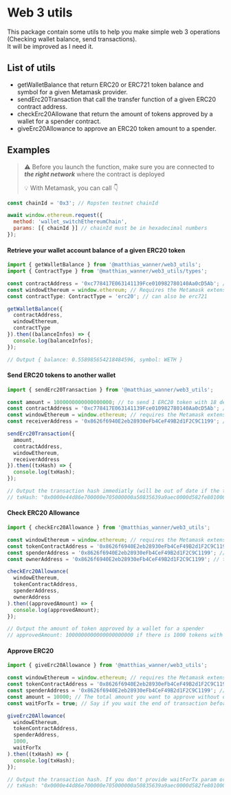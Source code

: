 # Web 3 utils

This package contain some utils to help you make simple web 3 operations (Checking wallet balance, send transactions).  
It will be improved as I need it.

## List of utils

- getWalletBalance that return ERC20 or ERC721 token balance and symbol for a given Metamask provider.
- sendErc20Transaction that call the transfer function of a given ERC20 contract address.
- checkErc20Allowane that return the amount of tokens approved by a wallet for a spender contract.
- giveErc20Allowance to approve an ERC20 token amount to a spender.

## Examples

> ⚠️ Before you launch the function, make sure you are connected to **_the right network_** where the contract is deployed
>
> 💡 With Metamask, you can call 👇

```js
const chainId = '0x3'; // Ropsten testnet chainId

await window.ethereum.request({
  method: 'wallet_switchEthereumChain',
  params: [{ chainId }] // chainId must be in hexadecimal numbers
});
```

#### Retrieve your wallet account balance of a given ERC20 token

```js
import { getWalletBalance } from '@matthias_wanner/web3_utils';
import { ContractType } from '@matthias_wanner/web3_utils/types';

const contractAddress = '0xc778417E063141139Fce010982780140Aa0cD5Ab'; // WETH contract address on rospten network
const windowEthereum = window.ethereum; // Requires the Metamask extension installed on your browser
const contractType: ContractType = 'erc20'; // can also be erc721

getWalletBalance({
  contractAddress,
  windowEthereum,
  contractType
}).then((balanceInfos) => {
  console.log(balanceInfos);
});

// Output { balance: 0.558985654218484596, symbol: WETH }
```

#### Send ERC20 tokens to another wallet

```js
import { sendErc20Transaction } from '@matthias_wanner/web3_utils';

const amount = 1000000000000000000; // to send 1 ERC20 token with 18 decimals (1 * 10 ** 18)
const contractAddress = '0xc778417E063141139Fce010982780140Aa0cD5Ab'; // WETH contract addresss on Ropsten testnet
const windowEthereum = window.ethereum; // requires the Metamask extension installed on your browser
const receiverAddress = '0x8626f6940E2eb28930eFb4CeF49B2d1F2C9C1199'; // destination wallet address

sendErc20Transaction({
  amount,
  contractAddress,
  windowEthereum,
  receiverAddress
}).then((txHash) => {
  console.log(txHash);
});

// Output the transaction hash immediatly (will be out of date if the transaction is speed up after the signature)
// txHash: "0x0000e44d86e700000e705000000a50835639a9aec0000d582fe8010000e8eed6"
```

#### Check ERC20 Allowance

```js
import { checkErc20Allowance } from '@matthias_wanner/web3_utils';

const windowEthereum = window.ethereum; // requires the Metamask extension installed on your browser
const tokenContractAddress = '0x8626f6940E2eb28930eFb4CeF49B2d1F2C9C1199'; // the ERC20 contract address
const spenderAddress = '0x8626f6940E2eb28930eFb4CeF49B2d1F2C9C1199'; // The contract for which you want to verify approval
const ownerAddress = '0x8626f6940E2eb28930eFb4CeF49B2d1F2C9C1199'; // the wallet address you want to check

checkErc20Allowance(
  windowEthereum,
  tokenContractAddress,
  spenderAddress,
  ownerAddress
).then((approvedAmount) => {
  console.log(approvedAmount);
});

// Output the amount of token approved by a wallet for a spender
// approvedAmount: 1000000000000000000000 if there is 1000 tokens with 18 decimals approved
```

#### Approve ERC20

```js
import { giveErc20Allowance } from '@matthias_wanner/web3_utils';

const windowEthereum = window.ethereum; // requires the Metamask extension installed on your browser
const tokenContractAddress = '0x8626f6940E2eb28930eFb4CeF49B2d1F2C9C1199'; // the ERC20 contract address
const spenderAddress = '0x8626f6940E2eb28930eFb4CeF49B2d1F2C9C1199'; // The contract for which you want to verify approval
const amount = 10000; // The total amount you want to approve without decimals operator
const waitForTx = true; // Say if you wait the end of transaction before returning defiitive txHash or not. false if not provided

giveErc20Allowance(
  windowEthereum,
  tokenContractAddress,
  spenderAddress,
  1000,
  waitForTx
).then((txHash) => {
  console.log(txHash);
});

// Output the transaction hash. If you don't provide waitForTx param or set it to false, the hash will be returned immediatly (will be out of date if the transaction is speed up after the signature).
// txHash: "0x0000e44d86e700000e705000000a50835639a9aec0000d582fe8010000e8eed6".
```
